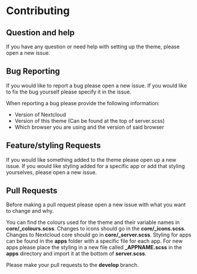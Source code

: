 # Contributing

## Question and help

If you have any question or need help with setting up the theme, please open a new issue.

## Bug Reporting

If you would like to report a bug please open a new issue. If you would like to fix the bug yourself please specify it in the issue.

When reporting a bug please provide the following information:

* Version of Nextcloud
* Version of this theme (Can be found at the top of server.scss)
* Which browser you are using and the version of said browser

## Feature/styling Requests

If you would like something added to the theme please open up a new issue. If you would like styling added for a specific app or add that styling yourselves, please open a new issue.

## Pull Requests

Before making a pull request please open a new issue with what you want to change and why.

You can find the colours used for the theme and their variable names in **core/_colours.scss**. Changes to icons should go in the **core/_icons.scss**. Changes to Nextcloud core should go in **core/_server.scss**. Styling for apps can be found in the **apps** folder with a specific file for each app. For new apps please place the styling in a new file called **_APPNAME.scss** in the **apps** directory and import it at the bottom of **server.scss**.

Please make your pull requests to the **develop** branch.